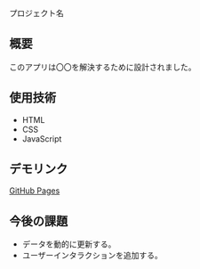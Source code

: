  プロジェクト名
## 概要
このアプリは〇〇を解決するために設計されました。

## 使用技術
- HTML
- CSS
- JavaScript

## デモリンク
[GitHub Pages](https://unpkg.com/leaflet@1.3.0/dist/leaflet.css)

## 今後の課題
- データを動的に更新する。
- ユーザーインタラクションを追加する。



